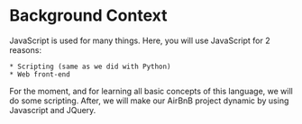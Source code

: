 # Background Context
JavaScript is used for many things. Here, you will use JavaScript for 2 reasons:

	* Scripting (same as we did with Python)
	* Web front-end
For the moment, and for learning all basic concepts of this language, we will do some scripting. After, we will make our AirBnB project dynamic by using Javascript and JQuery.
